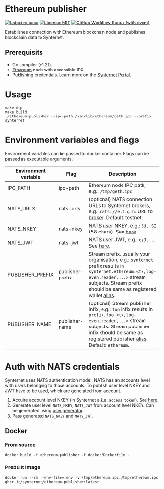# Ethereum publisher
[![Latest release](https://img.shields.io/github/v/release/synternet/ethereum-publisher)](https://github.com/synternet/ethereum-publisher/releases/latest)
[![License: MIT](https://img.shields.io/badge/License-MIT-yellow.svg)](https://opensource.org/licenses/MIT)
[![GitHub Workflow Status (with event)](https://img.shields.io/github/actions/workflow/status/synternet/ethereum-publisher/github-ci.yml?label=github-ci)](https://github.com/synternet/ethereum-publisher/actions/workflows/github-ci.yml)

Establishes connection with Ethereum blockchain node and publishes blockchain data to Synternet.

## Prerequisits

- Go compiler (v1.21).
- [Ethereum](https://github.com/ethereum/go-ethereum) node with accessible IPC.
- Publishing credentials. Learn more on the [Synternet Portal](https://portal.synternet.com/).

# Usage

```
make dep
make build
./ethereum-publisher --ipc-path /var/lib/ethereum/geth.ipc --prefix synternet
```

# Environment variables and flags

Environment variables can be passed to docker container. Flags can be passed as executable arguments.

| Environment variable  | Flag               | Description |
| --------------------- | ------------------ | ----------- |
| IPC_PATH              | ipc-path           | Ethereum node IPC path, e.g.: `/tmp/geth.ipc` |
| NATS_URLS             | nats-urls          | (optional) NATS connection URLs to Synternet brokers, e.g.: `nats://e.f.g.h`. URL to [broker](https://docs.synternet.com/build/dl-access-points). Default: testnet. |
| NATS_NKEY             | nats-nkey          | NATS user NKEY, e.g.: `SU..SI` (58 chars). See [here](#auth-with-nats-credentials). |
| NATS_JWT              | nats-jwt           | NATS user JWT, e.g.: `eyJ...`. See [here](#auth-with-nats-credentials). |
| PUBLISHER_PREFIX      | publisher-prefix   | Stream prefix, usually your organisation, e.g.: `synternet` prefix results in `synternet.ethereum.<tx,log-even,header,...>` stream subjects. Stream prefix should be same as registered wallet [alias](https://docs.synternet.com/build/data-layer/developer-portal/publish-streams#2-register-a-wallet---get-your-alias). |
| PUBLISHER_NAME        | publisher-name     | (optional) Stream publisher infix, e.g.: `foo` infix results in `prefix.foo.<tx,log-even,header,...>` stream subjects. Stream publisher infix should be same as registered publisher [alias](https://docs.synternet.com/build/data-layer/developer-portal/publish-streams#3-register-a-publisher). Default: `ethereum`. |

# Auth with NATS credentials
Synternet uses NATS authentication model. NATS has an accounts level with users belonging to those accounts. To publish user level NKEY and JWT have to be used, which are generated from account.

1. Acquire account level NKEY (in Synternet a.k.a. `access token`). See [here](https://docs.synternet.com/build/data-layer/developer-portal/publish-streams#7-get-the-access-token).
2. Generate user level `NATS_NKEY`, `NATS_JWT` from account level NKEY. Can be generated using [user generator](https://github.com/Synternet/data-layer-sdk?tab=readme-ov-file#user-credentials-generator).
3. Pass generated `NATS_NKEY` and `NATS_JWT`.

## Docker

### From source

```
docker build -t ethereum-publisher -f docker/Dockerfile .
```

### Prebuilt image

```
docker run --rm --env-file=.env -v /tmp/ethereum.ipc:/tmp/ethereum.ipc ghcr.io/synternet/ethereum-publisher:latest
```
